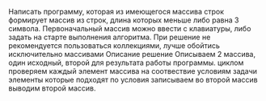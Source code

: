Написать программу, которая из имеющегося массива строк формирует массив из строк, длина которых меньше либо равна 3 символа. Первоначальный массив можно ввести с клавиатуры, либо задать на старте выполнения алгоритма. При решение не рекомендуется пользоваться коллекциями, лучше обойтись исключительно массивами
Описание решение
Описываем 2 массива, один исходный, второй для результата работы программы.
циклом проверяем каждый элемент массива на соотвествие условиям задачи
элементы которые подходят по условия записываем во второй массив
выводим второй массив.
